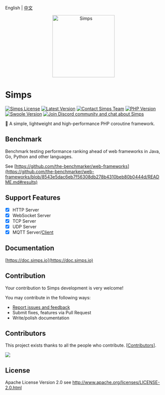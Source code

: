 English | [中文](./README-CN.md)

<p align="center">
    <a href="https://simps.io" target="_blank">
        <img src="https://cdn.jsdelivr.net/gh/sy-records/staticfile/images/simps.png" alt="Simps" height="200px" />
    </a>
</p>

# Simps

[![Simps License](https://poser.pugx.org/simple-swoole/simps/license)](LICENSE)
[![Latest Version](https://img.shields.io/packagist/v/simple-swoole/simps.svg)](https://packagist.org/packages/simple-swoole/simps)
[![Contact Simps Team](https://img.shields.io/badge/contact-@Simps%20Team-blue.svg)](mailto:team@simps.io)
[![PHP Version](https://img.shields.io/badge/php-%3E=7.1-brightgreen.svg)](https://www.php.net)
[![Swoole Version](https://img.shields.io/badge/swoole-%3E=4.4.0-brightgreen.svg)](https://github.com/swoole/swoole-src)
[![Join Discord community and chat about Simps](https://img.shields.io/discord/740738911625674872.svg?label=&logo=discord&logoColor=ffffff&color=7389D8&labelColor=6A7EC2&cacheSeconds=60)](https://discord.gg/u4YAqeh)

🚀 A simple, lightweight and high-performance PHP coroutine framework.

## Benchmark

Benchmark testing performance ranking ahead of web frameworks in Java, Go, Python and other languages.

See [https://github.com/the-benchmarker/web-frameworks](https://github.com/the-benchmarker/web-frameworks/blob/8543e5dac6eb7f56308db278b4310beb80b0444d/README.md#results)

## Support Features

* [x] HTTP Server
* [x] WebSocket Server
* [x] TCP Server
* [x] UDP Server
* [x] MQTT Server/[Client](https://github.com/simps/mqtt)

## Documentation

[https://doc.simps.io](https://doc.simps.io)

## Contribution

Your contribution to Simps development is very welcome!

You may contribute in the following ways:

* [Report issues and feedback](https://github.com/simple-swoole/simps/issues)
* Submit fixes, features via Pull Request
* Write/polish documentation

## Contributors

This project exists thanks to all the people who contribute. [[Contributors](https://github.com/simple-swoole/simps/graphs/contributors)].

<a href="https://github.com/simple-swoole/simps/graphs/contributors"><img src="https://opencollective.com/simps/contributors.svg?width=890&button=false" /></a>

## License

Apache License Version 2.0 see http://www.apache.org/licenses/LICENSE-2.0.html
